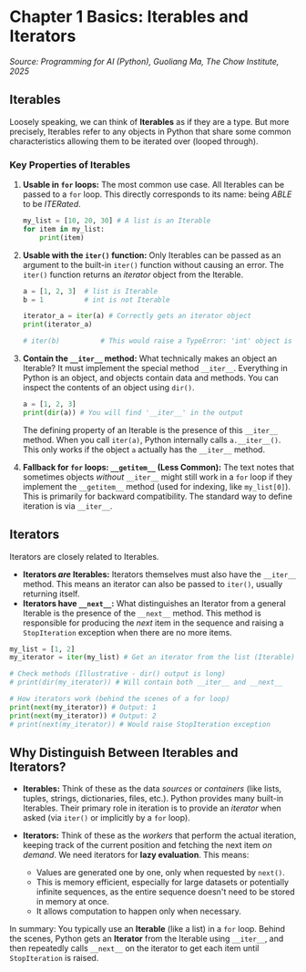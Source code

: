 # Chapter 1 Basics: Iterables and Iterators

*Source: Programming for AI (Python), Guoliang Ma, The Chow Institute, 2025*

## Iterables

Loosely speaking, we can think of **Iterables** as if they are a type. But more precisely, Iterables refer to any objects in Python that share some common characteristics allowing them to be iterated over (looped through).

### Key Properties of Iterables

1.  **Usable in `for` loops:**
    The most common use case. All Iterables can be passed to a `for` loop. This directly corresponds to its name: being *ABLE* to be *ITERated*.
    ```python
    my_list = [10, 20, 30] # A list is an Iterable
    for item in my_list:
        print(item)
    ```

2.  **Usable with the `iter()` function:**
    Only Iterables can be passed as an argument to the built-in `iter()` function without causing an error. The `iter()` function returns an *iterator* object from the Iterable.
    ```python
    a = [1, 2, 3]  # list is Iterable
    b = 1          # int is not Iterable

    iterator_a = iter(a) # Correctly gets an iterator object
    print(iterator_a)

    # iter(b)          # This would raise a TypeError: 'int' object is not iterable
    ```

3.  **Contain the `__iter__` method:**
    What technically makes an object an Iterable? It must implement the special method `__iter__`.
    Everything in Python is an object, and objects contain data and methods. You can inspect the contents of an object using `dir()`.
    ```python
    a = [1, 2, 3]
    print(dir(a)) # You will find '__iter__' in the output
    ```
    The defining property of an Iterable is the presence of this `__iter__` method. When you call `iter(a)`, Python internally calls `a.__iter__()`. This only works if the object `a` actually has the `__iter__` method.

4.  **Fallback for `for` loops: `__getitem__` (Less Common):**
    The text notes that sometimes objects *without* `__iter__` might still work in a `for` loop if they implement the `__getitem__` method (used for indexing, like `my_list[0]`). This is primarily for backward compatibility. The standard way to define iteration is via `__iter__`.

## Iterators

Iterators are closely related to Iterables.

*   **Iterators *are* Iterables:** Iterators themselves must also have the `__iter__` method. This means an iterator can also be passed to `iter()`, usually returning itself.
*   **Iterators have `__next__`:** What distinguishes an Iterator from a general Iterable is the presence of the `__next__` method. This method is responsible for producing the *next* item in the sequence and raising a `StopIteration` exception when there are no more items.

```python
my_list = [1, 2]
my_iterator = iter(my_list) # Get an iterator from the list (Iterable)

# Check methods (Illustrative - dir() output is long)
# print(dir(my_iterator)) # Will contain both __iter__ and __next__

# How iterators work (behind the scenes of a for loop)
print(next(my_iterator)) # Output: 1
print(next(my_iterator)) # Output: 2
# print(next(my_iterator)) # Would raise StopIteration exception
```

## Why Distinguish Between Iterables and Iterators?

*   **Iterables:** Think of these as the data *sources* or *containers* (like lists, tuples, strings, dictionaries, files, etc.). Python provides many built-in Iterables. Their primary role in iteration is to provide an *iterator* when asked (via `iter()` or implicitly by a `for` loop).

*   **Iterators:** Think of these as the *workers* that perform the actual iteration, keeping track of the current position and fetching the next item *on demand*. We need iterators for **lazy evaluation**. This means:
    *   Values are generated one by one, only when requested by `next()`.
    *   This is memory efficient, especially for large datasets or potentially infinite sequences, as the entire sequence doesn't need to be stored in memory at once.
    *   It allows computation to happen only when necessary.

In summary: You typically use an **Iterable** (like a list) in a `for` loop. Behind the scenes, Python gets an **Iterator** from the Iterable using `__iter__`, and then repeatedly calls `__next__` on the iterator to get each item until `StopIteration` is raised.